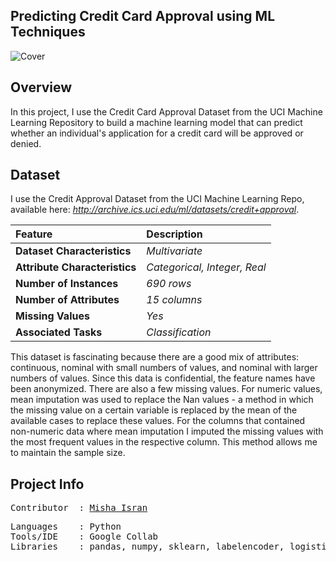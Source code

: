 ## **Predicting Credit Card Approval using ML Techniques**

![Cover](https://github.com/mishaisran/Projects/blob/master/Predicting%20Credit%20Card%20Approvals/Images/Cover_CCA.PNG)

**Overview**
---
In this project, I use the Credit Card Approval Dataset from the UCI Machine Learning Repository to build a machine learning model that can predict whether an individual's application for a credit card will be approved or denied.

**Dataset**
---
I use the Credit Approval Dataset from the UCI Machine Learning Repo, available here: *http://archive.ics.uci.edu/ml/datasets/credit+approval*. 

| Feature      | Description                                                    | 
| :---         | :---              | 
| **Dataset Characteristics**   | *Multivariate*        | 
| **Attribute Characteristics**     | *Categorical, Integer, Real*          |
| **Number of Instances**     | *690 rows*          | 
| **Number of Attributes**     | *15 columns*          | 
| **Missing Values**    | *Yes*          | 
| **Associated Tasks**     | *Classification*          | 


This dataset is fascinating because there are a good mix of attributes: continuous, nominal with small numbers of values, and nominal with larger numbers of values. Since this data is confidential, the feature names have been anonymized. There are also a few missing values. For numeric values, mean imputation was used to replace the Nan values - a method in which the missing value on a certain variable is replaced by the mean of the available cases to replace these values. For the columns that contained non-numeric data where mean imputation I imputed the missing values with the most frequent values in the respective column. This method allows me to maintain the sample size. 

**Project Info**
---
<pre>
Contributor  : <a href=https://github.com/Al-Cap>Misha Isran</a>
</pre>

<pre>
Languages    : Python
Tools/IDE    : Google Collab
Libraries    : pandas, numpy, sklearn, labelencoder, logisticregression
</pre>
  </tbody>
</table>
